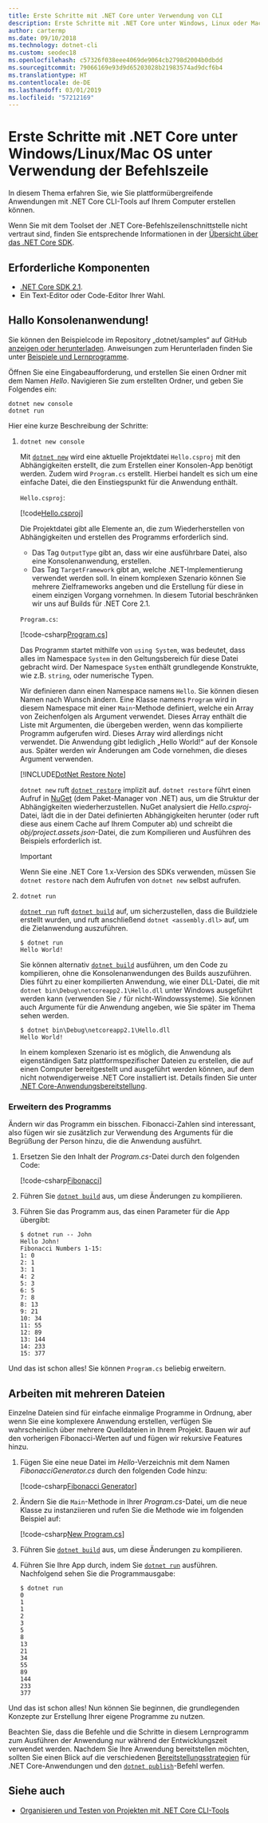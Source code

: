 ```yaml
---
title: Erste Schritte mit .NET Core unter Verwendung von CLI
description: Erste Schritte mit .NET Core unter Windows, Linux oder Mac OS unter Verwendung der .NET Core-Befehlszeilenschnittstelle (CLI).
author: cartermp
ms.date: 09/10/2018
ms.technology: dotnet-cli
ms.custom: seodec18
ms.openlocfilehash: c57326f038eee4069de9064cb2798d2004b0dbdd
ms.sourcegitcommit: 79066169e93d9d65203028b21983574ad9dcf6b4
ms.translationtype: HT
ms.contentlocale: de-DE
ms.lasthandoff: 03/01/2019
ms.locfileid: "57212169"
---
```

# <a name="getting-started-with-net-core-on-windowslinuxmacos-using-the-command-line"></a>Erste Schritte mit .NET Core unter Windows/Linux/Mac OS unter Verwendung der Befehlszeile

In diesem Thema erfahren Sie, wie Sie plattformübergreifende Anwendungen mit .NET Core CLI-Tools auf Ihrem Computer erstellen können.

Wenn Sie mit dem Toolset der .NET Core-Befehlszeilenschnittstelle nicht vertraut sind, finden Sie entsprechende Informationen in der [Übersicht über das .NET Core SDK](../tools/index.md).

## <a name="prerequisites"></a>Erforderliche Komponenten

- [.NET Core SDK 2.1](https://www.microsoft.com/net/download/core).
- Ein Text-Editor oder Code-Editor Ihrer Wahl.

## <a name="hello-console-app"></a>Hallo Konsolenanwendung!

Sie können den Beispielcode im Repository „dotnet/samples“ auf GitHub [anzeigen oder herunterladen](https://github.com/dotnet/samples/tree/master/core/console-apps/HelloMsBuild). Anweisungen zum Herunterladen finden Sie unter [Beispiele und Lernprogramme](../../samples-and-tutorials/index.md#viewing-and-downloading-samples).

Öffnen Sie eine Eingabeaufforderung, und erstellen Sie einen Ordner mit dem Namen *Hello*. Navigieren Sie zum erstellten Ordner, und geben Sie Folgendes ein:

```console
dotnet new console
dotnet run
```

Hier eine kurze Beschreibung der Schritte:

1. `dotnet new console`

   Mit [`dotnet new`](../tools/dotnet-new.md) wird eine aktuelle Projektdatei `Hello.csproj` mit den Abhängigkeiten erstellt, die zum Erstellen einer Konsolen-App benötigt werden.  Zudem wird `Program.cs` erstellt. Hierbei handelt es sich um eine einfache Datei, die den Einstiegspunkt für die Anwendung enthält.

   `Hello.csproj`:

   [!code[Hello.csproj](../../../samples/core/console-apps/HelloMsBuild/Hello.csproj)]

   Die Projektdatei gibt alle Elemente an, die zum Wiederherstellen von Abhängigkeiten und erstellen des Programms erforderlich sind.

   * Das Tag `OutputType` gibt an, dass wir eine ausführbare Datei, also eine Konsolenanwendung, erstellen.
   * Das Tag `TargetFramework` gibt an, welche .NET-Implementierung verwendet werden soll. In einem komplexen Szenario können Sie mehrere Zielframeworks angeben und die Erstellung für diese in einem einzigen Vorgang vornehmen. In diesem Tutorial beschränken wir uns auf Builds für .NET Core 2.1.

   `Program.cs`:

   [!code-csharp[Program.cs](../../../samples/core/console-apps/HelloMsBuild/Program.cs)]

   Das Programm startet mithilfe von `using System`, was bedeutet, dass alles im Namespace `System` in den Geltungsbereich für diese Datei gebracht wird. Der Namespace `System` enthält grundlegende Konstrukte, wie z.B. `string`, oder numerische Typen.

   Wir definieren dann einen Namespace namens `Hello`. Sie können diesen Namen nach Wunsch ändern. Eine Klasse namens `Program` wird in diesem Namespace mit einer `Main`-Methode definiert, welche ein Array von Zeichenfolgen als Argument verwendet. Dieses Array enthält die Liste mit Argumenten, die übergeben werden, wenn das kompilierte Programm aufgerufen wird. Dieses Array wird allerdings nicht verwendet. Die Anwendung gibt lediglich „Hello World!“ auf der Konsole aus. Später werden wir Änderungen am Code vornehmen, die dieses Argument verwenden.

   [!INCLUDE[DotNet Restore Note](~/includes/dotnet-restore-note.md)]

   `dotnet new` ruft [`dotnet restore`](../tools/dotnet-restore.md) implizit auf. `dotnet restore` führt einen Aufruf in [NuGet](https://www.nuget.org/) (dem Paket-Manager von .NET) aus, um die Struktur der Abhängigkeiten wiederherzustellen. NuGet analysiert die *Hello.csproj*-Datei, lädt die in der Datei definierten Abhängigkeiten herunter (oder ruft diese aus einem Cache auf Ihrem Computer ab) und schreibt die *obj/project.assets.json*-Datei, die zum Kompilieren und Ausführen des Beispiels erforderlich ist.

   > [!IMPORTANT]
   > Wenn Sie eine .NET Core 1.x-Version des SDKs verwenden, müssen Sie `dotnet restore` nach dem Aufrufen von `dotnet new` selbst aufrufen.

2. `dotnet run`

   [`dotnet run`](../tools/dotnet-run.md) ruft [`dotnet build`](../tools/dotnet-build.md) auf, um sicherzustellen, dass die Buildziele erstellt wurden, und ruft anschließend `dotnet <assembly.dll>` auf, um die Zielanwendung auszuführen.

    ```console
    $ dotnet run
    Hello World!
    ```

    Sie können alternativ [`dotnet build`](../tools/dotnet-build.md) ausführen, um den Code zu kompilieren, ohne die Konsolenanwendungen des Builds auszuführen. Dies führt zu einer kompilierten Anwendung, wie einer DLL-Datei, die mit `dotnet bin\Debug\netcoreapp2.1\Hello.dll` unter Windows ausgeführt werden kann (verwenden Sie `/` für nicht-Windowssysteme). Sie können auch Argumente für die Anwendung angeben, wie Sie später im Thema sehen werden.

    ```console
    $ dotnet bin\Debug\netcoreapp2.1\Hello.dll
    Hello World!
    ```

    In einem komplexen Szenario ist es möglich, die Anwendung als eigenständigen Satz plattformspezifischer Dateien zu erstellen, die auf einen Computer bereitgestellt und ausgeführt werden können, auf dem nicht notwendigerweise .NET Core installiert ist. Details finden Sie unter [.NET Core-Anwendungsbereitstellung](../deploying/index.md).

### <a name="augmenting-the-program"></a>Erweitern des Programms

Ändern wir das Programm ein bisschen. Fibonacci-Zahlen sind interessant, also fügen wir sie zusätzlich zur Verwendung des Arguments für die Begrüßung der Person hinzu, die die Anwendung ausführt.

1. Ersetzen Sie den Inhalt der *Program.cs*-Datei durch den folgenden Code:

   [!code-csharp[Fibonacci](../../../samples/core/console-apps/fibonacci-msbuild/Program.cs)]

2. Führen Sie [`dotnet build`](../tools/dotnet-build.md) aus, um diese Änderungen zu kompilieren.

3. Führen Sie das Programm aus, das einen Parameter für die App übergibt:

   ```console
   $ dotnet run -- John
   Hello John!
   Fibonacci Numbers 1-15:
   1: 0
   2: 1
   3: 1
   4: 2
   5: 3
   6: 5
   7: 8
   8: 13
   9: 21
   10: 34
   11: 55
   12: 89
   13: 144
   14: 233
   15: 377
   ```

Und das ist schon alles!  Sie können `Program.cs` beliebig erweitern.

## <a name="working-with-multiple-files"></a>Arbeiten mit mehreren Dateien

Einzelne Dateien sind für einfache einmalige Programme in Ordnung, aber wenn Sie eine komplexere Anwendung erstellen, verfügen Sie wahrscheinlich über mehrere Quelldateien in Ihrem Projekt. Bauen wir auf den vorherigen Fibonacci-Werten auf und fügen wir rekursive Features hinzu.

1. Fügen Sie eine neue Datei im *Hello*-Verzeichnis mit dem Namen *FibonacciGenerator.cs* durch den folgenden Code hinzu:

   [!code-csharp[Fibonacci Generator](../../../samples/core/console-apps/FibonacciBetterMsBuild/FibonacciGenerator.cs)]

2. Ändern Sie die `Main`-Methode in Ihrer *Program.cs*-Datei, um die neue Klasse zu instanziieren und rufen Sie die Methode wie im folgenden Beispiel auf:

   [!code-csharp[New Program.cs](../../../samples/core/console-apps/FibonacciBetterMsBuild/Program.cs)]

3. Führen Sie [`dotnet build`](../tools/dotnet-build.md) aus, um diese Änderungen zu kompilieren.

4. Führen Sie Ihre App durch, indem Sie [`dotnet run`](../tools/dotnet-run.md) ausführen. Nachfolgend sehen Sie die Programmausgabe:

   ```console
   $ dotnet run
   0
   1
   1
   2
   3
   5
   8
   13
   21
   34
   55
   89
   144
   233
   377
   ```

Und das ist schon alles! Nun können Sie beginnen, die grundlegenden Konzepte zur Erstellung Ihrer eigene Programme zu nutzen.

Beachten Sie, dass die Befehle und die Schritte in diesem Lernprogramm zum Ausführen der Anwendung nur während der Entwicklungszeit verwendet werden. Nachdem Sie Ihre Anwendung bereitstellen möchten, sollten Sie einen Blick auf die verschiedenen [Bereitstellungsstrategien](../deploying/index.md) für .NET Core-Anwendungen und den [`dotnet publish`](../tools/dotnet-publish.md)-Befehl werfen.

## <a name="see-also"></a>Siehe auch

- [Organisieren und Testen von Projekten mit .NET Core CLI-Tools](testing-with-cli.md)
